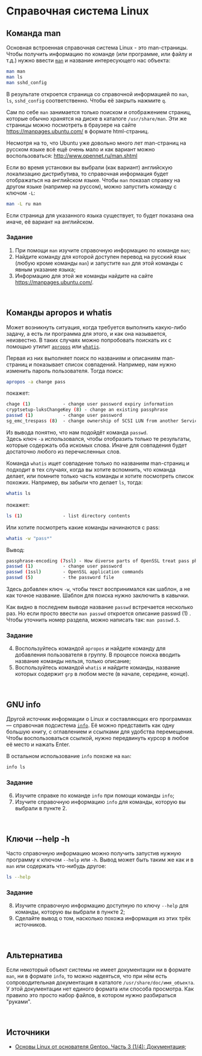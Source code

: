 # Справочная система Linux 

## Команда man

Основная встроенная справочная система Linux - это man-страницы. Чтобы получить информацию по команде (или программе, или файлу и т.д.) нужно ввести [`man`](https://manpages.ubuntu.com/manpages/jammy/ru/man1/man.1.html) и название интересующего нас объекта:

```bash
man man
man ls
man sshd_config
```

В результате откроется страница со справочной информацией по `man`, `ls`, `sshd_config` соответственно. Чтобы её закрыть нажмите `q`.

Сам по себе `man` занимается только поиском и отображением страниц, которые обычно хранятся на диске в каталоге `/usr/share/man`. Эти же страницы можно посмотреть в браузере на сайте https://manpages.ubuntu.com/ в формате html-страниц.

Несмотря на то, что Ubuntu уже довольно много лет man-страниц на русском языке всё ещё очень мало и как вариант можно воспользоваться: http://www.opennet.ru/man.shtml

Если во время установки вы выбрали (как вариант) английскую локализацию дистрибутива, то справочная информация будет отображаться на английском языке. Чтобы `man` показал справку на другом языке (например на руссом), можно запустить команду с ключом `-L`:

```bash
man -L ru man
```

Если страница для указанного языка существует, то будет показана она иначе, её вариант на английском.

### Задание

1. При помощи `man` изучите справочную информацию по команде `man`;
2. Найдите команду для которой доступен перевод на русский язык (любую кроме команды `man`) и запустите `man` для этой команды с явным указание языка;
3. Информацию для этой же команды найдите на сайте https://manpages.ubuntu.com/.

<br>

## Команды apropos и whatis

Может возникнуть ситуация, когда требуется выполнить какую-либо задачу, а есть ли программа для этого, и как она называется, неизвестно. В таких случаях можно попробовать поискать их с помощью утилит [`apropos`](https://manpages.ubuntu.com/manpages/jammy/en/man1/apropos.1.html) или [`whatis`](https://manpages.ubuntu.com/manpages/xenial/ru/man1/whatis.1.html).

Первая из них выполняет поиск по названиям и описаниям man-страниц и показывает список совпадений. Например, нам нужно изменить пароль пользователя. Тогда поиск:

```bash
apropos -a change pass
```

покажет:

```bash
chage (1)            - change user password expiry information
cryptsetup-luksChangeKey (8) - change an existing passphrase
passwd (1)           - change user password
sg_emc_trespass (8)  - change ownership of SCSI LUN from another Service-Proc...
```

Из вывода понятно, что нам подойдёт команда `passwd`.  
Здесь ключ `-a` использовался, чтобы отобразить только те результаты, которые содержать оба искомых слова. Иначе для совпадения будет достаточно любого из перечисленных слов.

Команда  `whatis` ищет совпадение только по названиям man-страниц и подходит в тех случаях, когда вы хотите вспомнить, что команда делает, или помните только часть команды и хотите посмотреть список похожих. Например, вы забыли что делает `ls`, тогда:

```bash
whatis ls
```

покажет:

```bash
ls (1)               - list directory contents
```

Или хотите посмотреть какие команды начинаются с pass:

```bash
whatis -w "pass*"
```

Вывод:

```bash
passphrase-encoding (7ssl) - How diverse parts of OpenSSL treat pass phrases ...
passwd (1)           - change user password
passwd (1ssl)        - OpenSSL application commands
passwd (5)           - the password file
```

Здесь добавлен ключ `-w`, чтобы текст воспринимался как шаблон, а не как точное название. Шаблон для поиска нужно заключить в кавычки.

Как видно в последнем выводе название `passwd` встречается несколько раз. Но если просто ввести `man passwd` откроется описание passwd (1) . Чтобы уточнить номер раздела, можно написать так: `man passwd.5`.

### Задание

4. Воспользуйтесь командой `apropos` и найдите команду для добавления пользователя в группу. В процессе поиска вводить название команды нельзя, только описание;
5. Воспользуйтесь командой `whatis` и найдите команды, название которых содержит `grp` в любом месте (в начале, середине, конце).

<br>

## GNU info

Другой источник информации о Linux и составляющих его программах — справочная подсистема [`info`](https://manpages.ubuntu.com/manpages/mantic/en/man1/info.1.html). Её можно представить как одну большую книгу, с оглавлением и ссылками для удобства перемещения. Чтобы воспользоваться ссылкой, нужно передвинуть курсор в любое её место и нажать Enter.

В остальном использование `info` похоже на `man`:

```bash
info ls
```


### Задание

6. Изучите справке по команде `info` при помощи команды `info`;
7. Изучите справочную информацию `info` для команды, которую вы выбрали в пункте 2.

<br>

## Ключи --help -h

Часто справочную информацию можно получить запустив нужную программу к ключом `--help` или `-h`. Вывод может быть таким же как и в `man` или содержать что-нибудь другое: 

```bash
ls --help
```

### Задание

8. Изучите справочную информацию доступную по ключу `--help` для команды, которую вы выбрали в пункте 2;
9. Сделайте вывод о том, насколько похожа информация из этих трёх источников.

<br>

## Альтернатива

Если некоторый объект системы не имеет документации ни в формате `man`, ни в формате `info`, то можно надеяться, что при нём есть сопроводительная документация в каталоге `/usr/share/doc/имя_объекта`. У этой документации нет единого формата или способа просмотра. Как правило это просто набор файлов, в котором нужно разбираться "руками".

<br>

## Источники

- [Основы Linux от основателя Gentoo. Часть 3 (1/4): Документация](https://habr.com/ru/articles/108764/);